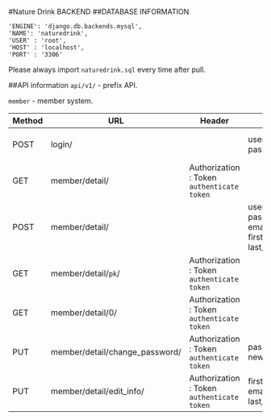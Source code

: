 #Nature Drink BACKEND
##DATABASE INFORMATION   

  ```
  'ENGINE': 'django.db.backends.mysql',
  'NAME': 'naturedrink',
  'USER' : 'root',
  'HOST' : 'localhost',
  'PORT' : '3306'
  ```

  Please always import `naturedrink.sql` every time after pull.

##API information
  `api/v1/` - prefix API.

  `member` - member system.   

  Method | URL | Header | Body | Description
  --- | --- | --- | --- | ---
  POST | login/ |  | username , password | Login user and Get Token
  GET | member/detail/ | Authorization : Token `authenticate token` |  | Get list of member
  POST | member/detail/ |  | username , password , email , first_name , last_name | Create user
  GET | member/detail/`pk`/ | Authorization : Token `authenticate token` |  | Get user id `pk` info
  GET | member/detail/0/ | Authorization : Token `authenticate token` |  | Get current user
  PUT | member/detail/change_password/ | Authorization : Token `authenticate token` | password , new_password | Change password
  PUT | member/detail/edit_info/ | Authorization : Token `authenticate token` | first_name , email , last_name | Edit user info
